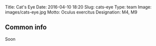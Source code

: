 Title: Cat's Eye
Date: 2016-04-10 18:20
Slug: cats-eye
Type: team
Image: images/cats-eye.jpg
Motto: Oculus exercitus
Designation: M4, M9

## Common info

Soon
